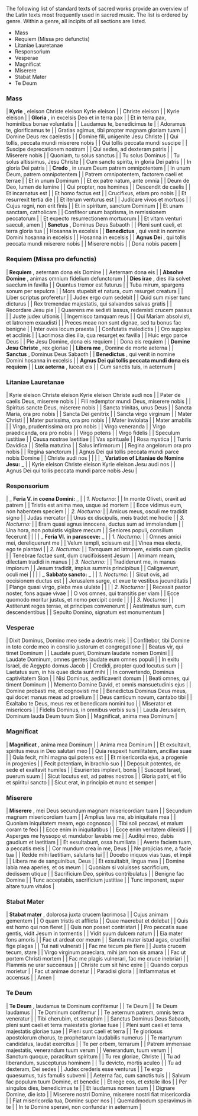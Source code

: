 The following list of standard texts of sacred works provide an overview of the Latin texts most frequently used in sacred music. The list is ordered by genre. Within a genre, all incipits of all sections are listed. 

- Mass
- Requiem (Missa pro defunctis)
- Litaniae Lauretanae
- Responsorium
- Vesperae
- Magnificat
- Miserere
- Stabat Mater
- Te Deum  

### Mass

| **Kyrie** , eleison Christe eleison Kyrie eleison |
| Christe eleison |
| Kyrie eleison |
| **Gloria** , in excelsis Deo et in terra pax |
| Et in terra pax, hominibus bonae voluntatis |
| Laudamus te, benedicimus te |
| Adoramus te, glorificamus te |
| Gratias agimus, tibi propter magnam gloriam tuam |
| Domine Deus rex caelestis |
| Domine fili, unigenite Jesu Christe |
| Qui tollis, peccata mundi miserere nobis |
| Qui tollis peccata mundi suscipe |
| Suscipe deprecationem nostram |
| Qui sedes, ad dexteram patris |
| Miserere nobis |
| Quoniam, tu solus sanctus |
| Tu solus Dominus |
| Tu solus altissimus, Jesu Christe |
| Cum sancto spiritu, in gloria Dei patris |
| In gloria Dei patris |
| **Credo** , in unum Deum patrem omnipotentem |
| In unum Deum, patrem omnipotentem |
| Patrem omnipotentem, factorem caeli et terrae |
| Et in unum Dominum |
| Et ex patre natum, ante omnia |
| Deum de Deo, lumen de lumine |
| Qui propter, nos homines |
| Descendit de caelis |
| Et incarnatus est |
| Et homo factus est |
| Crucifixus, etiam pro nobis |
| Et resurrexit tertia die |
| Et iterum venturus est |
| Judicare vivos et mortuos |
| Cujus regni, non erit finis |
| Et in spiritum, sanctum Dominum |
| Et unam sanctam, catholicam |
| Confiteor unum baptisma, in remissionem peccatorum |
| Et expecto resurrectionem mortuorum |
| Et vitam venturi saeculi, amen |
| **Sanctus** , Dominus Deus Sabaoth |
| Pleni sunt caeli, et terra gloria tua |
| Hosanna in excelsis |
| **Benedictus** , qui venit in nomine Domini hosanna in excelsis |
| Hosanna in excelsis |
| **Agnus Dei** , qui tollis peccata mundi miserere nobis |
| Miserere nobis |
| Dona nobis pacem |

### Requiem (Missa pro defunctis)

| **Requiem** , aeternam dona eis Domine |
| Aeternam dona eis |
| **Absolve Domine** , animas omnium fidelium defunctorum |
| **Dies irae** , dies illa solvet saeclum in favilla |
| Quantus tremor est futurus |
| Tuba mirum, spargens sonum per sepulcra |
| Mors stupebit et natura, cum resurget creatura |
| Liber scriptus proferetur |
| Judex ergo cum sedebit |
| Quid sum miser tunc dicturus |
| Rex tremendae majestatis, qui salvandos salvas gratis |
| Recordare Jesu pie |
| Quaerens me sedisti lassus, redemisti crucem passus |
| Juste judex ultionis |
| Ingemisco tamquam reus |
| Qui Mariam absolvisti, et latronem exaudisti |
| Preces meae non sunt dignae, sed tu bonus fac benigne |
| Inter oves locum praesta |
| Confutatis maledictis |
| Oro supplex et acclinis |
| Lacrimosa dies illa, qua resurget ex favilla |
| Huic ergo parce Deus |
| Pie Jesu Domine, dona eis requiem |
| Dona eis requiem |
| **Domine Jesu Christe** , rex gloriae |
| **Libera me** , Domine de morte aeterna |
| **Sanctus** , Dominus Deus Sabaoth |
| **Benedictus** , qui venit in nomine Domini hosanna in excelsis |
| **Agnus Dei qui tollis peccata mundi dona eis requiem** |
| **Lux aeterna** , luceat eis |
| Cum sanctis tuis, in aeternum |

### Litaniae Lauretanae

| Kyrie eleison Christe eleison Kyrie eleison Christe audi nos |
| Pater de caelis Deus, miserere nobis |
| Fili redemptor mundi Deus, miserere nobis |
| Spiritus sancte Deus, miserere nobis |
| Sancta trinitas, unus Deus |
| Sancta Maria, ora pro nobis |
| Sancta Dei genitrix |
| Sancta virgo virginum |
| Mater Christi |
| Mater purissima, ora pro nobis |
| Mater inviolata |
| Mater amabilis |
| Virgo, prudentissima ora pro nobis |
| Virgo veneranda |
| Virgo praedicanda, ora pro nobis |
| Virgo potens |
| Virgo fidelis |
| Speculum iustitiae |
| Causa nostrae laetitiae |
| Vas spirituale |
| Rosa mystica |
| Turris Davidica |
| Stella matutina |
| Salus infirmorum |
| Regina angelorum ora pro nobis |
| Regina sanctorum |
| Agnus Dei qui tollis peccata mundi parce nobis Domine |
| Christe audi nos |
| |
| _ **Variation of Litaniae de Nomine Jesu:** _ |
| Kyrie eleison Christe eleison Kyrie eleison Jesu audi nos |
| Agnus Dei qui tollis peccata mundi parce nobis Jesu |

### Responsorium

| _ **Feria V. in coena Domini:** _  |
| _1. Nocturno:_ |
| In monte Oliveti, oravit ad patrem |
| Tristis est anima mea, usque ad mortem |
| Ecce vidimus eum, non habentem speciem |
| _2. Nocturno:_ |
| Amicus meus, osculi me tradidit signo |
| Judas mercator |
| Unus ex discipulis, meis tradet me hodie |
| _3. Nocturno:_ |
| Eram quasi agnus innocens, ductus sum ad immolandum |
| Una hora, non potuistis vigilare mecum |
| Seniores populi, consilium fecerunt |
| |
| _ **Feria VI. in parasceve:** _ |
| _1. Nocturno:_ |
| Omnes amici mei, dereliquerunt me |
| Velum templi, scissum est |
| Vinea mea electa, ego te plantavi |
| _2. Nocturno:_ |
| Tamquam ad latronem, existis cum gladiis |
| Tenebrae factae sunt, dum crucifixissent Jesum |
| Animam meam, dilectam tradidi in manus |
| _3. Nocturno:_ |
| Tradiderunt me, in manus impiorum |
| Jesum tradidit, impius summis principibus |
| Caligaverunt, oculi mei |
| |
| _ **Sabbato sancto:** _ |
| _1. Nocturno:_ |
| Sicut ovis, ad occisionem ductus est |
| Jerusalem surge, et exue te vestibus jucunditatis |
| Plange quasi virgo, plebs mea ululate |
| |
| _2. Nocturno:_ |
| Recessit pastor noster, fons aquae vivae |
| O vos omnes, qui transitis per viam |
| Ecce quomodo moritur justus, et nemo percipit corde |
| |
| _3. Nocturno:_ |
| Astiterunt reges terrae, et principes convenerunt |
| Aestimatus sum, cum descendentibus |
| Sepulto Domino, signatum est monumentum |

### Vesperae

| Dixit Dominus, Domino meo sede a dextris meis |
| Confitebor, tibi Domine in toto corde meo in consilio justorum et congregatione |
| Beatus vir, qui timet Dominum |
| Laudate pueri, Dominum laudate nomen Domini |
| Laudate Dominum, omnes gentes laudate eum omnes populi |
| In exitu Israel, de Aegypto domus Jacob |
| Credidi, propter quod locutus sum |
| Laetatus sum, in his quae dicta sunt mihi |
| In convertendo, Dominus captivitatem Sion |
| Nisi Dominus, aedificaverit domum |
| Beati omnes, qui timent Dominum |
| Memento Domine David, et omnis mansuetudinis ejus |
| Domine probasti me, et cognovisti me |
| Benedictus Dominus Deus meus, qui docet manus meas ad proelium |
| Deus canticum novum, cantabo tibi |
| Exaltabo te Deus, meus rex et benedicam nomini tuo |
| Miserator et misericors |
| Fidelis Dominus, in omnibus verbis suis |
| Lauda Jerusalem, Dominum lauda Deum tuum Sion |
| Magnificat, anima mea Dominum |

### Magnificat

| **Magnificat** , anima mea Dominum |
| Anima mea Dominum |
| Et exsultavit, spiritus meus in Deo salutari meo |
| Quia respexit humilitatem, ancillae suae |
| Quia fecit, mihi magna qui potens est |
| Et misericordia ejus, a progenie in progenies |
| Fecit potentiam, in brachio suo |
| Deposuit potentes, de sede et exaltavit humiles |
| Esurientes implevit, bonis |
| Suscepit Israel, puerum suum |
| Sicut locutus est, ad patres nostros |
| Gloria patri, et filio et spiritui sancto |
| Sicut erat, in principio et nunc et semper |

### Miserere

| **Miserere** , mei Deus secundum magnam misericordiam tuam |
| Secundum magnam misericordiam tuam |
| Amplius lava me, ab iniquitate mea |
| Quoniam iniquitatem meam, ego cognosco |
| Tibi soli peccavi, et malum coram te feci |
| Ecce enim in iniquitatibus |
| Ecce enim veritatem dilexisti |
| Asperges me hyssopo et mundabor lavabis me |
| Auditui meo, dabis gaudium et laetitiam |
| Et exsultabunt, ossa humiliata |
| Averte faciem tuam, a peccatis meis |
| Cor mundum crea in me, Deus |
| Ne projicias me, a facie tua |
| Redde mihi laetitiam, salutaris tui |
| Docebo iniquos vias tuas, et impii |
| Libera me de sanguinibus, Deus |
| Et exsultabit, lingua mea |
| Domine labia mea aperies, et os meum |
| Quoniam si voluisses sacrificium, dedissem utique |
| Sacrificium Deo, spiritus contribulatus |
| Benigne fac Domine |
| Tunc acceptabis, sacrificium justitiae |
| Tunc imponent, super altare tuum vitulos |

### Stabat Mater

| **Stabat mater** , dolorosa juxta crucem lacrimosa |
| Cujus animam gementem |
| O quam tristis et afflicta |
| Quae maerebat et dolebat |
| Quis est homo qui non fleret |
| Quis non posset contristari |
| Pro peccatis suae gentis, vidit Jesum in tormentis |
| Vidit suum dulcem natum |
| Eia mater fons amoris |
| Fac ut ardeat cor meum |
| Sancta mater istud agas, crucifixi fige plagas |
| Tui nati vulnerati |
| Fac me tecum pie flere |
| Juxta crucem tecum, stare |
| Virgo virginum praeclara, mihi jam non sis amara |
| Fac ut portem Christi mortem |
| Fac me plagis vulnerari, fac me cruce inebriari |
| Flammis ne urar succensus |
| Christe cum sit hinc exire |
| Quando corpus morietur |
| Fac ut animae donetur |
| Paradisi gloria |
| Inflammatus et accensus |
| Amen |

### Te Deum

| **Te Deum** , laudamus te Dominum confitemur |
| Te Deum |
| Te Deum laudamus |
| Te Dominum confitemur |
| Te aeternum patrem, omnis terra veneratur |
| Tibi cherubim, et seraphim |
| Sanctus Dominus Deus Sabaoth, pleni sunt caeli et terra maiestatis gloriae tuae |
| Pleni sunt caeli et terra majestatis gloriae tuae |
| Pleni sunt caeli et terra |
| Te gloriosus apostolorum chorus, te prophetarum laudabilis numerus |
| Te martyrum candidatus, laudat exercitus |
| Te per orbem, terrarum |
| Patrem immensae majestatis, venerandum tuum verum |
| Venerandum, tuum verum |
| Sanctum quoque, paraclitum spiritum |
| Tu rex gloriae, Christe |
| Tu ad liberandum, suscepturus hominem |
| Tu devicto, mortis aculeo |
| Tu ad dexteram, Dei sedes |
| Judex crederis esse venturus |
| Te ergo quaesumus, tuis famulis subveni |
| Aeterna fac, cum sanctis tuis |
| Salvum fac populum tuum Domine, et benedic |
| Et rege eos, et extolle illos |
| Per singulos dies, benedicimus te |
| Et laudamus nomen tuum |
| Dignare Domine, die isto |
| Miserere nostri Domine, miserere nostri fiat misericordia |
| Fiat misericordia tua, Domine super nos |
| Quemadmodum speravimus in te |
| In te Domine speravi, non confundar in aeternum |
